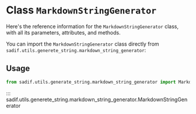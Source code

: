 # Class `MarkdownStringGenerator`

Here's the reference information for the `MarkdownStringGenerator` class, with all its parameters, attributes, and methods.

You can import the `MarkdownStringGenerator` class directly from `sadif.utils.generete_string.markdown_string_generator`:

## Usage

```python
from sadif.utils.generate_string.markdown_string_generator import MarkdownStringGenerator
```

::: sadif.utils.generete_string.markdown_string_generator.MarkdownStringGenerator